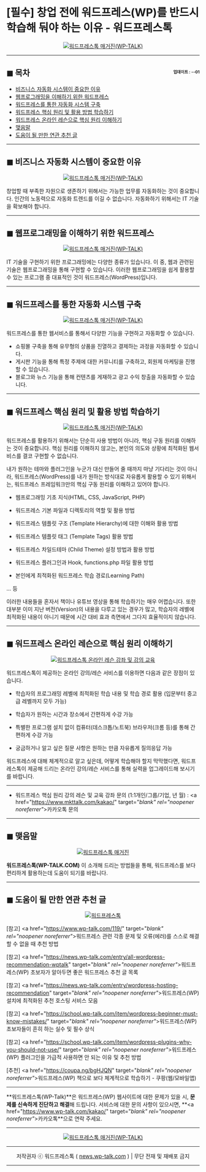 # [필수] 창업 전에 워드프레스(WP)를 반드시 학습해 둬야 하는 이유 - 워드프레스톡

<center><a href="https://www.wp-talk.com/kakao/" target="_blank" rel="noopener noreferrer"_><img src="https://hellotblog.files.wordpress.com/2019/05/wptalk-why-you-should-learn-01-300x300.png" style="max-width:100%;" alt="워드프레스톡 매거진(WP-TALK)"></a></center>

<!-- <a name="index"></a> -->
***
## ◼︎ 목차 <span style="font-size:0.5em; float:right; padding:0.5em 0 0;">업데이트 : <span class="post-year"></span>-<span class="post-month-digits"></span>-01</span>

- [비즈니스 자동화 시스템이 중요한 이유](#index-00)
- [웹프로그래밍을 이해하기 위한 워드프레스](#index-01)
- [워드프레스를 통한 자동화 시스템 구축](#index-02)
- [워드프레스 핵심 원리 및 활용 방법 학습하기](#index-03)
- [워드프레스 온라인 레슨으로 핵심 원리 이해하기](#index-04)
- [맺음말](#index-epilogue)
- [도움이 될 만한 연관 추천 글](#recommendation)

<!-- <a name="index-00"></a> -->
***
## ◼︎ 비즈니스 자동화 시스템이 중요한 이유

<center><a href="https://www.wp-talk.com/kakao/" target="_blank" rel="noopener noreferrer"_><img src="https://hellotblog.files.wordpress.com/2019/04/wptalk-wordpress-logo-01-800.png" style="max-width:100%;" alt="워드프레스톡 매거진(WP-TALK)"></a></center>

창업할 때 부족한 자원으로 생존하기 위해서는 가능한 업무를 자동화하는 것이 중요합니다.
인간의 노동력으로 자동화 트렌드를 이길 수 없습니다.
자동화하기 위해서는 IT 기술을 확보해야 합니다.

<!-- <a name="index-01"></a> -->
***
## ◼︎ 웹프로그래밍을 이해하기 위한 워드프레스

<center><a href="https://www.wp-talk.com/kakao/" target="_blank" rel="noopener noreferrer"_><img src="https://hellotblog.files.wordpress.com/2019/05/wordpress-child-theme-cover-800.png" style="max-width:100%;" alt="워드프레스톡 매거진(WP-TALK)"></a></center>

IT 기술을 구현하기 위한 프로그래밍에는 다양한 종류가 있습니다.
이 중, 웹과 관련된 기술은 웹프로그래밍을 통해 구현할 수 있습니다.
이러한 웹프로그래밍을 쉽게 활용할 수 있는 프로그램 중 대표적인 것이 워드프레스(WordPress)입니다.

<!-- <a name="index-02"></a> -->
***
## ◼︎ 워드프레스를 통한 자동화 시스템 구축

<center><a href="https://www.wp-talk.com/kakao/" target="_blank" rel="noopener noreferrer"_><img src="https://hellotblog.files.wordpress.com/2019/04/wptalk-wordpress-logo-02-800.png" style="max-width:100%;" alt="워드프레스톡 매거진(WP-TALK)"></a></center>

워드프레스를 통한 웹서비스를 통해서 다양한 기능을 구현하고 자동화할 수 있습니다.

- 쇼핑몰 구축을 통해 유무형의 상품을 진열하고 결제하는 과정을 자동화할 수 있습니다.
- 게시판 기능을 통해 특정 주제에 대한 커뮤니티를 구축하고, 회원제 마케팅을 진행할 수 있습니다.
- 블로그와 뉴스 기능을 통해 컨텐츠를 게재하고 광고 수익 창출을 자동화할 수 있습니다.

<!-- <a name="index-03"></a> -->
***
## ◼︎ 워드프레스 핵심 원리 및 활용 방법 학습하기

<center><a href="https://www.wp-talk.com/kakao/" target="_blank" rel="noopener noreferrer"_><img src="https://hellotblog.files.wordpress.com/2019/04/wptalk-wordpress-logo-03-800.png" style="max-width:100%;" alt="워드프레스톡 매거진(WP-TALK)"></a></center>

워드프레스를 활용하기 위해서는 단순히 사용 방법이 아니라, 핵심 구동 원리를 이해하는 것이 중요합니다.
핵심 원리를 이해하지 않고는, 본인의 의도와 상황에 최적화된 웹서비스를 결코 구현할 수 없습니다.

내가 원하는 테마와 플러그인을 누군가 대신 만들어 줄 때까지 마냥 기다리는 것이 아니라, 워드프레스(WordPress)를 내가 원하는 방식대로 자유롭게 활용할 수 있기 위해서는, 워드프레스 프레임워크만의 핵심 구동 원리를 이해하고 있어야 합니다.

- 웹프로그래밍 기초 지식(HTML, CSS, JavaScript, PHP)

- 워드프레스 기본 파일과 디렉토리의 역할 및 활용 방법

- 워드프레스 템플릿 구조 (Template Hierarchy)에 대한 이해와 활용 방법

- 워드프레스 템플릿 태그 (Template Tags) 활용 방법

- 워드프레스 차일드테마 (Child Theme) 설정 방법과 활용 방법

- 워드프레스 플러그인과 Hook, functions.php 파일 활용 방법

- 본인에게 최적화된 워드프레스 학습 경로(Learning Path)

... 등

이러한 내용들을 혼자서 책이나 유튜브 영상을 통해 학습하기는 매우 어렵습니다. 또한 대부분 이미 지난 버전(Version)의 내용을 다루고 있는 경우가 많고, 학습자의 레벨에 최적화된 내용이 아니기 때문에 시간 대비 효과 측면에서 그다지 효율적이지 않습니다.

<!-- <a name="index-04"></a> -->
***
## ◼︎ 워드프레스 온라인 레슨으로 핵심 원리 이해하기

<center><a href="https://www.wp-talk.com/lesson/" target="_blank" rel="noopener noreferrer"_><img src="https://hellotblog.files.wordpress.com/2019/03/classroom-online-wptalk-00-800x500.png" style="max-width:100%;" alt="워드프레스톡 온라인 레슨 강좌 및 강의 교육"></a></center>

워드프레스톡이 제공하는 온라인 강의/레슨 서비스를 이용하면 다음과 같은 장점이 있습니다.

- 학습자의 프로그래밍 레벨에 최적화된 학습 내용 및 학습 경로 활용 (입문부터 중고급 레벨까지 모두 가능)

- 학습자가 원하는 시간과 장소에서 간편하게 수강 가능

- 특별한 프로그램 설치 없이 컴퓨터(데스크톱/노트북) 브라우저(크롬 등)를 통해 간편하게 수강 가능

- 궁금하거나 알고 싶은 질문 사항은 원하는 만큼 자유롭게 질의응답 가능

워드프레스에 대해 체계적으로 알고 싶은데, 어떻게 학습해야 할지 막막했다면, 워드프레스톡이 제공해 드리는 온라인 강의/레슨 서비스를 통해 실력을 업그레이드해 보시기를 바랍니다.

***
- 워드프레스 핵심 원리 강의 레슨 및 교육 강좌 문의 (1:1개인/그룹/기업, <span class="post-year"></span>년 <span class="post-month"></span>월) : <a href="https://www.mkttalk.com/kakao/" target="_blank" rel="noopener noreferrer"_>카카오톡 문의</a>

<!-- <a name="index-epilogue"></a> -->
***
## ◼︎ 맺음말

<center><a href="https://www.wp-talk.com/kakao/" target="_blank" rel="noopener noreferrer"_><img src="https://hellotblog.files.wordpress.com/2019/01/wptalk-com-cover-01.png" style="max-width:100%;" alt="워드프레스톡 매거진"></a></center>

**워드프레스톡(WP-TALK.COM)** 이 소개해 드리는 방법들을 통해, 워드프레스를 보다 편리하게 활용하는데 도움이 되기를 바랍니다.

<!-- <a name="recommendation"></a> -->
***
## ◼︎ 도움이 될 만한 연관 추천 글

<center><a href="https://www.wp-talk.com/kakao/" target="_blank" rel="noopener noreferrer"_><img src="https://hellotblog.files.wordpress.com/2019/04/ttmkt-logo-girl-round-02-120x120.png" style="max-width:100%;" alt="워드프레스톡"></a></center>

[참고] <a href="https://www.wp-talk.com/119/" target="_blank" rel="noopener noreferrer"_>워드프레스 관련 각종 문제 및 오류(에러)를 스스로 해결할 수 없을 때 추천 방법</a>

[참고] <a href="https://news.wp-talk.com/entry/all-wordpress-recommendation-wptalk" target="_blank" rel="noopener noreferrer"_>워드프레스(WP) 초보자가 알아두면 좋은 워드프레스 추천 글 목록</a>

[참고] <a href="https://news.wp-talk.com/entry/wordpress-hosting-recommendation" target="_blank" rel="noopener noreferrer"_>워드프레스(WP) 설치에 최적화된 추천 호스팅 서비스 모음</a>

[참고] <a href="https://school.wp-talk.com/item/wordpress-beginner-must-know-mistakes/" target="_blank" rel="noopener noreferrer"_>워드프레스(WP) 초보자들이 흔히 하는 실수 및 필수 상식</a>

[참고] <a href="https://school.wp-talk.com/item/wordpress-plugins-why-you-should-not-use/" target="_blank" rel="noopener noreferrer"_>워드프레스(WP) 플러그인을 가급적 사용하면 안 되는 이유 및 추천 방법</a>

[추천] <a href="https://coupa.ng/bgHJQN" target="_blank" rel="noopener noreferrer"_>워드프레스(WP) 책으로 보다 체계적으로 학습하기 - 쿠팡(웹/모바일앱)</a>

***
**워드프레스톡(WP-Talk)**은 워드프레스(WP) 웹사이트에 대한 문제가 있을 시, **문제를 신속하게 진단하고 해결**해 드립니다. 서비스에 대한 문의 사항이 있으시면, **<a href="https://www.wp-talk.com/kakao/" target="_blank" rel="noopener noreferrer"_>카카오톡</a>**으로 연락 주세요.

***
<center><a href="https://www.wp-talk.com/kakao/" target="_blank" rel="noopener noreferrer"_><img src="https://hellotblog.files.wordpress.com/2019/03/wptalk-logo-120x120.png" style="max-width:100%;" alt="워드프레스톡 매거진(WP-TALK)"></a></center>

***
<center>저작권자 ⓒ 워드프레스톡 ( <a href="https://www.wp-talk.com/kakao/" target="_blank" rel="noopener noreferrer"_>news.wp-talk.com</a> ) | 무단 전재 및 재배포 금지</center>

***
